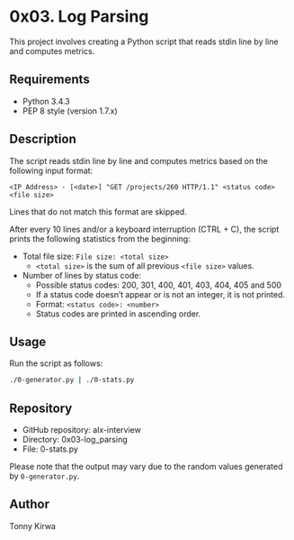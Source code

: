# 0x03. Log Parsing

This project involves creating a Python script that reads stdin line by line and computes metrics.

## Requirements

- Python 3.4.3
- PEP 8 style (version 1.7.x)

## Description

The script reads stdin line by line and computes metrics based on the following input format:

`<IP Address> - [<date>] "GET /projects/260 HTTP/1.1" <status code> <file size>`

Lines that do not match this format are skipped.

After every 10 lines and/or a keyboard interruption (CTRL + C), the script prints the following statistics from the beginning:

- Total file size: `File size: <total size>`
    - `<total size>` is the sum of all previous `<file size>` values.
- Number of lines by status code:
    - Possible status codes: 200, 301, 400, 401, 403, 404, 405 and 500
    - If a status code doesn’t appear or is not an integer, it is not printed.
    - Format: `<status code>: <number>`
    - Status codes are printed in ascending order.

## Usage

Run the script as follows:

```bash
./0-generator.py | ./0-stats.py 
```

## Repository

- GitHub repository: alx-interview
- Directory: 0x03-log_parsing
- File: 0-stats.py

Please note that the output may vary due to the random values generated by `0-generator.py`.

## Author

Tonny Kirwa